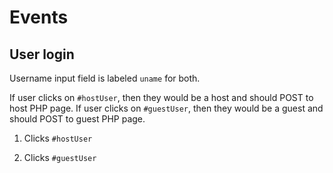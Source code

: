 # Events

## User login
Username input field is labeled `uname` for both.

If user clicks on `#hostUser`, then they would be a host and should POST to host PHP page.
If user clicks on `#guestUser`, then they would be a guest and should POST to guest PHP page.

1. Clicks `#hostUser`

1. Clicks `#guestUser`